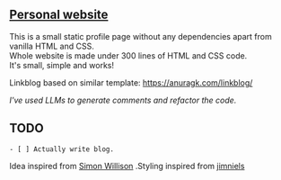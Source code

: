 ## [Personal website](https://anuragk.com/)

This is a small static profile page without any dependencies apart from vanilla HTML and CSS.     
Whole website is made under 300 lines of HTML and CSS code.        
It's small, simple and works!                             
               
Linkblog based on similar template: https://anuragk.com/linkblog/

*I've used LLMs to generate comments and refactor the code.*      
    
## TODO

    - [ ] Actually write blog.
        
Idea inspired from [Simon Willison](https://simonwillison.net/) .Styling inspired from [jimniels](https://github.com/jimniels/www)
